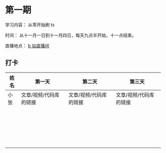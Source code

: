 # 第一期

学习内容： 从零开始刷 ts

时间： 从十一月一日到十一月四日，每天九点半开始，十一点结束。

直播地点： [b 站直播间](http://live.bilibili.com/21877310)

## 打卡

| 姓名 | 第一天 | 第二天 | 第三天 |
| ---- | -------- | ------------ | ------------ |
|  小张    |  文章/视频/代码库 的链接  |      文章/视频/代码库 的链接       |          文章/视频/代码库 的链接   |
|      |          |              |              |
|      |          |              |              |
|      |          |              |              |
|      |          |              |              |
|      |          |              |              |
|      |          |              |              |
|      |          |              |              |
|      |          |              |              |
|      |          |              |              |
|      |          |              |              |
|      |          |              |              |
|      |          |              |              |
|      |          |              |              |
|      |          |              |              |
|      |          |              |              |
|      |          |              |              |
|      |          |              |              |
|      |          |              |              |
|      |          |              |              |
|      |          |              |              |
|      |          |              |              |
|      |          |              |              |

